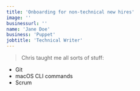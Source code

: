 ```yaml
---
title: 'Onboarding for non-technical new hires'
image: ''
businessurl: ''
name: 'Jane Doe'
business: 'Puppet'
jobtitle: 'Technical Writer'
---
```


> Chris taught me all sorts of stuff:
+ Git
+ macOS CLI commands
+ Scrum
